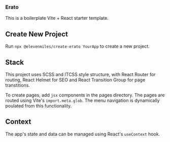 ### Erato

This is a boilerplate Vite + React starter template.

## Create New Project

Run `npx @elevenmiles/create-erato YourApp` to create a new project.

## Stack

This project uses SCSS and ITCSS style structure, with React Router for routing, React Helmet for SEO and React Transition Group for page transtitions.

To create pages, add `jsx` components in the pages directory. The pages are routed using Vite's `import.meta.glob`. The menu navigation is dynamically poulated from this functionality.

## Context

The app's state and data can be managed using React's `useContext` hook.
